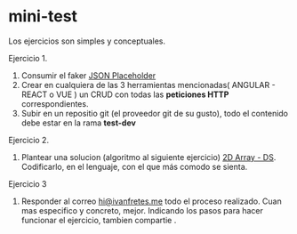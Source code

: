 # mini-test
Los ejercicios son simples y conceptuales. 

Ejercicio 1.

1. Consumir el faker [JSON Placeholder](https://jsonplaceholder.typicode.com/guide.html)
2. Crear en cualquiera de las 3 herramientas mencionadas( ANGULAR - REACT o VUE ) un CRUD con todas
las **peticiones HTTP** correspondientes.
3. Subir en un repositio git (el proveedor git de su gusto), todo el contenido debe estar en la rama **test-dev**


Ejercicio 2.
1. Plantear una solucion (algoritmo al siguiente ejercicio) [2D Array - DS](https://www.hackerrank.com/challenges/2d-array/problem).
Codificarlo, en el lenguaje, con el que más comodo se sienta.

Ejercicio 3
1. Responder al correo hi@ivanfretes.me todo el proceso realizado. Cuan mas especifico y concreto, mejor. 
Indicando los pasos para hacer funcionar el ejercicio, tambien compartie .




